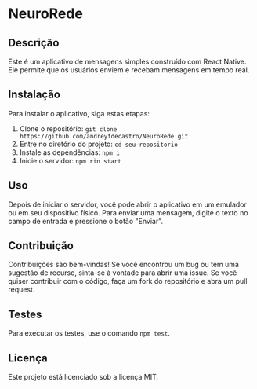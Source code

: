# NeuroRede

## Descrição

Este é um aplicativo de mensagens simples construído com React Native. Ele permite que os usuários enviem e recebam mensagens em tempo real.

## Instalação

Para instalar o aplicativo, siga estas etapas:

1. Clone o repositório: `git clone https://github.com/andreyfdecastro/NeuroRede.git`
2. Entre no diretório do projeto: `cd seu-repositorio`
3. Instale as dependências: `npm i`
4. Inicie o servidor: `npm rin start`

## Uso

Depois de iniciar o servidor, você pode abrir o aplicativo em um emulador ou em seu dispositivo físico. Para enviar uma mensagem, digite o texto no campo de entrada e pressione o botão "Enviar".

## Contribuição

Contribuições são bem-vindas! Se você encontrou um bug ou tem uma sugestão de recurso, sinta-se à vontade para abrir uma issue. Se você quiser contribuir com o código, faça um fork do repositório e abra um pull request.

## Testes

Para executar os testes, use o comando `npm test`.

## Licença

Este projeto está licenciado sob a licença MIT.